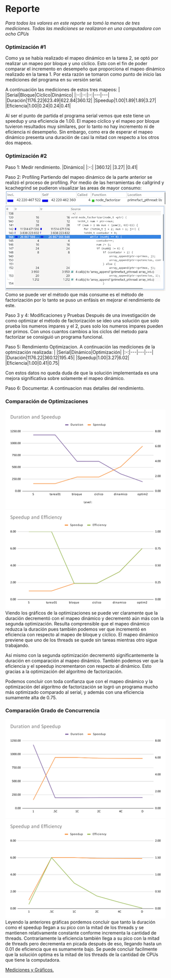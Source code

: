  # Reporte
_Para todos los valores en este reporte se tomó la menos de tres mediciones. Todas las mediciones se realizaron en una computadora con ocho CPUs_
### Optimización #1
Como ya se había realizado el mapeo dinámico en la tarea 2, se optó por realizar un mapeo por bloque y uno cíclico. Esto con el fin de poder comparar el incremento en desempeño que proporciona el mapeo dinámico realizado en la tarea 1. Por esta razón se tomaron como punto de inicio las mediciones del programa en su versión serial. 

A continuación las mediciones de estos tres mapeos:
|   |Serial|Bloque|Cíclico|Dinámico|
|:-:|:-:|:-:|---|---|
|Duración|1176.22|623.49|622.84|360.12|
|Speedup|1.00|1.89|1.89|3.27|
|Eficiencia|1.00|0.24|0.24|0.41|

Al ser el punto de partida el programa serial vemos que este tiene un speedup y una eficiencia de 1.00. El mapeo cíclico y el mapeo por bloque tuvieron resultados muy similares, por lo tanto no hay incremento ni de eficiencia ni desempeño. Sin embargo, como era de esperar el mapeo dinámico presenta una duración de casi la mitad con respecto a los otros dos mapeos.

### Optimización #2
Paso 1: Medir rendimiento.
|Dinámico|
|:-:|
|360.12|
|3.27|
|0.41|

Paso 2: Profiling
Partiendo del mapeo dinámico de la parte anterior se realizó el proceso de profiling. Por medio de las herramientas de callgrind y kcachegrind se pudieron visualizar las areas de mayor consumo: 
![most_called_function.png](most_called_function.png)
![sourcecode_nodefactorizar.png](sourcecode_nodefactorizar.png)
Como se puede ver el método que más consume es el método de factorización por lo tanto se puso un enfásis en mejorar el rendimiento de este. 

Paso 3 y 4: Modificaciones y Pruebas
Después de una investigación de como optimizar el método de factorización se ideo una solución que solo prueba los numeros impares y el 2, pues solo los numeros impares pueden ser primos. Con unos cuantos cambios a los ciclos del metodo para factorizar se consiguió un programa funcional.

Paso 5: Rendimiento Optimizacion.
A continuación las mediciones de la optmización realizada:
|   |Serial|Dinámico|Optimización|
|:-:|---|---|---|
|Duración|1176.22|360.12|195.45|
|Speedup|1.00|3.27|6.02|
|Eficiencia|1.00|0.41|0.75|

Con estos datos no queda duda de que la solución implementada es una mejora significativa sobre solamente el mapeo dinámico.

Paso 6: Documentar.
A continuacion mas detalles del rendimiento.

### Comparación de Optimizaciones
![duration_speedup_1.svg](duration_speedup_1.svg)
![speedup_efficiency_1.svg](speedup_efficiency_1.svg)
Viendo los gráficos de la optimizaciones se puede ver claramente que la duración decrementó con el mapeo dinámico y decrementó aún más con la segunda optimización. Resulta comprensible que el mapeo dinámico reduzca la duración pues también podemos ver que incrementó en eficiencia con respecto al mapeo de bloque y cíclico. El mapeo dinámico previene que uno de los threads se quede sin tareas mientras otro sigue trabajando. 

Así mismo con la segunda optimización decrementó significantemente la duración en comparación al mapeo dinámico. También podemos ver que la eficiencia y el speedup incrementaron con respecto al dinámico. Esto gracias a la optimización del algoritmo de factorización.

Podemos concluir con toda confianza que con el mapeo dinámico y la optimización del algoritmo de factorización se logró un programa mucho más optimizado comparado al serial, y además con una eficiencia sumamente alta de 0.75.

### Comparación Grado de Concurrencia
![duration_speedup_2.svg](duration_speedup_2.svg)
![speedup_efficiency_2.svg](speedup_efficiency_2.svg)
Leyendo la anteriores gráficas pordemos concluir que tanto la duración como el speedup llegan a su pico con la mitad de los threads y se mantienen relativamente constante conforme incrementa la cantidad de threads. Contrariamente la eficiencia también llega a su pico con la mitad de threads pero decrementa en picada después de eso, llegando hasta un 0.01 de eficiencia que es sumamente bajo. Se puede concluír facilmente que la solución optima es la mitad de los threads de la cantidad de CPUs que tiene la computadora.

[Mediciones y Gráficos.](https://docs.google.com/spreadsheets/d/1GMeu7UFKvPsHDeiW9xWEaw5hdhua3daVI-o19IAmArE/edit?usp=sharing)
